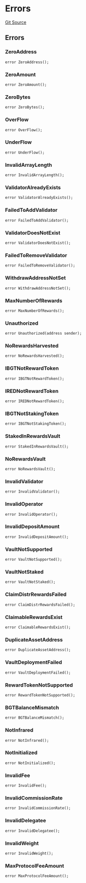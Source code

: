 # Errors
[Git Source](https://github.com-infrared/infrared-dao/infrared-mono-repo/blob/1a33f96723b9edc4ba92aebe8d11b7108d5353c3/src/utils/Errors.sol)


## Errors
### ZeroAddress

```solidity
error ZeroAddress();
```

### ZeroAmount

```solidity
error ZeroAmount();
```

### ZeroBytes

```solidity
error ZeroBytes();
```

### OverFlow

```solidity
error OverFlow();
```

### UnderFlow

```solidity
error UnderFlow();
```

### InvalidArrayLength

```solidity
error InvalidArrayLength();
```

### ValidatorAlreadyExists

```solidity
error ValidatorAlreadyExists();
```

### FailedToAddValidator

```solidity
error FailedToAddValidator();
```

### ValidatorDoesNotExist

```solidity
error ValidatorDoesNotExist();
```

### FailedToRemoveValidator

```solidity
error FailedToRemoveValidator();
```

### WithdrawAddressNotSet

```solidity
error WithdrawAddressNotSet();
```

### MaxNumberOfRewards

```solidity
error MaxNumberOfRewards();
```

### Unauthorized

```solidity
error Unauthorized(address sender);
```

### NoRewardsHarvested

```solidity
error NoRewardsHarvested();
```

### IBGTNotRewardToken

```solidity
error IBGTNotRewardToken();
```

### IREDNotRewardToken

```solidity
error IREDNotRewardToken();
```

### IBGTNotStakingToken

```solidity
error IBGTNotStakingToken();
```

### StakedInRewardsVault

```solidity
error StakedInRewardsVault();
```

### NoRewardsVault

```solidity
error NoRewardsVault();
```

### InvalidValidator

```solidity
error InvalidValidator();
```

### InvalidOperator

```solidity
error InvalidOperator();
```

### InvalidDepositAmount

```solidity
error InvalidDepositAmount();
```

### VaultNotSupported

```solidity
error VaultNotSupported();
```

### VaultNotStaked

```solidity
error VaultNotStaked();
```

### ClaimDistrRewardsFailed

```solidity
error ClaimDistrRewardsFailed();
```

### ClaimableRewardsExist

```solidity
error ClaimableRewardsExist();
```

### DuplicateAssetAddress

```solidity
error DuplicateAssetAddress();
```

### VaultDeploymentFailed

```solidity
error VaultDeploymentFailed();
```

### RewardTokenNotSupported

```solidity
error RewardTokenNotSupported();
```

### BGTBalanceMismatch

```solidity
error BGTBalanceMismatch();
```

### NotInfrared

```solidity
error NotInfrared();
```

### NotInitialized

```solidity
error NotInitialized();
```

### InvalidFee

```solidity
error InvalidFee();
```

### InvalidCommissionRate

```solidity
error InvalidCommissionRate();
```

### InvalidDelegatee

```solidity
error InvalidDelegatee();
```

### InvalidWeight

```solidity
error InvalidWeight();
```

### MaxProtocolFeeAmount

```solidity
error MaxProtocolFeeAmount();
```

